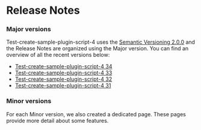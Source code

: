 # Release Notes
### Major versions
Test-create-sample-plugin-script-4 uses the [Semantic Versioning 2.0.0](https://semver.org/) and the Release Notes are organized using the Major version.&#x20;You can find an overview of all the recent versions below:
* [Test-create-sample-plugin-script-4 34](test-create-sample-plugin-script-4-34/)
*  [Test-create-sample-plugin-script-4 33](test-create-sample-plugin-script-4-33/)
*  [Test-create-sample-plugin-script-4 32](test-create-sample-plugin-script-4-32/)
*  [Test-create-sample-plugin-script-4 31](test-create-sample-plugin-script-4-31/)
### Minor versions
For each Minor version, we also created a dedicated page. These pages provide more detail about some features.